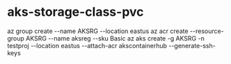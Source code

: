 # aks-storage-class-pvc

az group create --name AKSRG --location eastus
az acr create --resource-group AKSRG --name aksreg --sku Basic
az aks create -g AKSRG -n testproj --location eastus --attach-acr akscontainerhub --generate-ssh-keys
